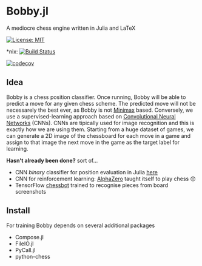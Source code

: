 # Bobby.jl
A mediocre chess engine written in Julia and LaTeX

[![License: MIT](https://img.shields.io/badge/License-MIT-yellow.svg)](https://opensource.org/licenses/MIT)

\*nix: [![Build Status](https://travis-ci.org/alemelis/Bobby.jl.svg?branch=master)](https://travis-ci.org/alemelis/Bobby.jl)

[![codecov](https://codecov.io/gh/alemelis/Bobby.jl/branch/master/graph/badge.svg)](https://codecov.io/gh/alemelis/Bobby.jl)

## Idea

Bobby is a chess position classifier. Once running, Bobby will be able to predict a move for any given chess scheme. The predicted move will not be necessarely the best ever, as Bobby is not [Minimax](https://en.wikipedia.org/wiki/Minimax) based. Conversely, we use a supervised-learning approach based on [Convolutional Neural Networks](https://medium.com/technologymadeeasy/the-best-explanation-of-convolutional-neural-networks-on-the-internet-fbb8b1ad5df8) (CNNs). CNNs are tipically used for image recognition and this is exactly how we are using them. Starting from a huge dataset of games, we can generate a 2D image of the chessboard for each move in a game and assign to that image the next move in the game as the target label for learning.

**Hasn't already been done?** sort of...

- CNN _binary_ classifier for position evaluation in Julia [here](http://int8.io/chess-position-evaluation-with-convolutional-neural-networks-in-julia/)
- CNN for reinforcement learning: [AlphaZero](https://www.chess.com/news/view/google-s-alphazero-destroys-stockfish-in-100-game-match) taught itself to play chess :hushed:
- TensorFlow [chessbot](https://github.com/Elucidation/tensorflow_chessbot) trained to recognise pieces from board screenshots

## Install

For training Bobby depends on several additional packages

- Compose.jl
- FileIO.jl
- PyCall.jl
- python-chess

